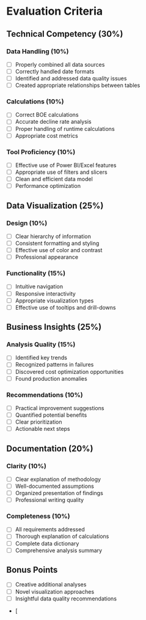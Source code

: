 # Evaluation Criteria

## Technical Competency (30%)

### Data Handling (10%)
- [ ] Properly combined all data sources
- [ ] Correctly handled date formats
- [ ] Identified and addressed data quality issues
- [ ] Created appropriate relationships between tables

### Calculations (10%)
- [ ] Correct BOE calculations
- [ ] Accurate decline rate analysis
- [ ] Proper handling of runtime calculations
- [ ] Appropriate cost metrics

### Tool Proficiency (10%)
- [ ] Effective use of Power BI/Excel features
- [ ] Appropriate use of filters and slicers
- [ ] Clean and efficient data model
- [ ] Performance optimization

## Data Visualization (25%)

### Design (10%)
- [ ] Clear hierarchy of information
- [ ] Consistent formatting and styling
- [ ] Effective use of color and contrast
- [ ] Professional appearance

### Functionality (15%)
- [ ] Intuitive navigation
- [ ] Responsive interactivity
- [ ] Appropriate visualization types
- [ ] Effective use of tooltips and drill-downs

## Business Insights (25%)

### Analysis Quality (15%)
- [ ] Identified key trends
- [ ] Recognized patterns in failures
- [ ] Discovered cost optimization opportunities
- [ ] Found production anomalies

### Recommendations (10%)
- [ ] Practical improvement suggestions
- [ ] Quantified potential benefits
- [ ] Clear prioritization
- [ ] Actionable next steps

## Documentation (20%)

### Clarity (10%)
- [ ] Clear explanation of methodology
- [ ] Well-documented assumptions
- [ ] Organized presentation of findings
- [ ] Professional writing quality

### Completeness (10%)
- [ ] All requirements addressed
- [ ] Thorough explanation of calculations
- [ ] Complete data dictionary
- [ ] Comprehensive analysis summary

## Bonus Points
- [ ] Creative additional analyses
- [ ] Novel visualization approaches
- [ ] Insightful data quality recommendations
- [